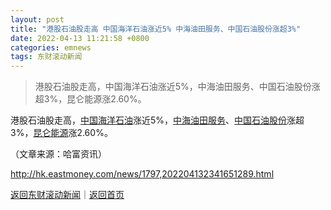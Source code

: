```yaml
---
layout: post
title: "港股石油股走高 中国海洋石油涨近5% 中海油田服务、中国石油股份涨超3%"
date: 2022-04-13 11:21:58 +0800
categories: emnews
tags: 东财滚动新闻
---
```

> 港股石油股走高，中国海洋石油涨近5%，中海油田服务、中国石油股份涨超3%，昆仑能源涨2.60%。

<p>港股石油股走高，<span id="Info.116.00883"><a href="http://quote.eastmoney.com/unify/r/116.00883" class="keytip" data-code="116,00883">中国海洋石油</a></span>涨近5%，<span id="Info.116.02883"><a href="http://quote.eastmoney.com/unify/r/116.02883" class="keytip" data-code="116,02883">中海油田服务</a></span>、<span id="Info.116.00857"><a href="http://quote.eastmoney.com/unify/r/116.00857" class="keytip" data-code="116,00857">中国石油股份</a></span>涨超3%，<span id="Info.116.00135"><a href="http://quote.eastmoney.com/unify/r/116.00135" class="keytip" data-code="116,00135">昆仑能源</a></span>涨2.60%。</p><p class="em_media">（文章来源：哈富资讯）</p>

<http://hk.eastmoney.com/news/1797,202204132341651289.html>

[返回东财滚动新闻](//finews.withounder.com/emnews/)｜[返回首页](//finews.withounder.com/)